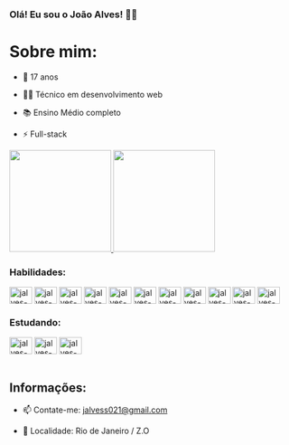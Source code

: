 ### Olá! Eu sou o João Alves! 👋🏿

<h1> Sobre mim:</h1>

- 🎈 17 anos

- 👨‍💻 Técnico em desenvolvimento web

- 📚 Ensino Médio completo

- ⚡ Full-stack<br>


<div>
  <a href='https://github.com/jalvess021'>
    <img height='180em' src='https://github-readme-stats.vercel.app/api?username=jalvess021&show_icons=false&theme=dark&include_all_commits=ture&count_private=true'>
    <img height='180em' src='https://github-readme-stats.vercel.app/api/top-langs/?username=jalvess021&layout=compact&theme=dark'>
  </a>
</div>
<div style='display: inline_block'>
<h3>Habilidades:</h3>
  <img align="center" alt="jalves-HTML" title='HTML' height="30" width="40" src="https://cdn.jsdelivr.net/gh/devicons/devicon/icons/html5/html5-original.svg" />
  <img align="center" alt="jalves-CSS" title='CSS' height="30" width="40" src="https://cdn.jsdelivr.net/gh/devicons/devicon/icons/css3/css3-original.svg" />
  <img align="center" alt="jalves-BOOTSTRAP" title='BOOTSTRAP' height="30"  width="40" src="https://cdn.jsdelivr.net/gh/devicons/devicon/icons/bootstrap/bootstrap-original.svg" />   
  <img align="center" alt="jalves-JAVASCRIPT" title='JAVASCRIPT' height="30" width="40" src="https://cdn.jsdelivr.net/gh/devicons/devicon/icons/javascript/javascript-original.svg" />
  <img align="center" alt="jalves-JQUERY" title='JQUERY' height="30" width="40" src="https://cdn.jsdelivr.net/gh/devicons/devicon/icons/jquery/jquery-original.svg" />
  <img align="center" alt="jalves-GITHUB"title='GITHUB' height="30" width="40" src="https://cdn.jsdelivr.net/gh/devicons/devicon/icons/github/github-original.svg" />
  <img align="center" alt="jalves-PHP" title='PHP' height="30" width="40" src="https://cdn.jsdelivr.net/gh/devicons/devicon/icons/php/php-original.svg" />
  <img align="center" alt="jalves-APACHE" title='APACHE' height="30" width="40" src="https://cdn.jsdelivr.net/gh/devicons/devicon/icons/apache/apache-original.svg" />
  <img align="center" alt="jalves-MYSQL" title='MYSQL' height="30" width="40" src="https://cdn.jsdelivr.net/gh/devicons/devicon/icons/mysql/mysql-original.svg" />
  <img align="center" alt="jalves-COMPOSER" title='COMPOSER' height="30" width="40" src="https://cdn.jsdelivr.net/gh/devicons/devicon/icons/composer/composer-original.svg" />
  <img align="center" alt="jalves-WORDPRESS" title='WORDPRESS' height="30" width="40" src="https://cdn.jsdelivr.net/gh/devicons/devicon/icons/wordpress/wordpress-plain.svg" /> 
</div>
<h3>Estudando:</h3>
<div style='display: inline_block'>
  <img align="center" alt="jalves-LARAVEL" title='LARAVEL' height="30" width="40" src="https://cdn.jsdelivr.net/gh/devicons/devicon/icons/laravel/laravel-plain.svg"/>
  <img align="center" alt="jalves-BASH" title='BASH' height="30" width="40" src="https://cdn.jsdelivr.net/gh/devicons/devicon/icons/bash/bash-original.svg" />
  <img align="center" alt="jalves-GIT" title='GIT' height="30" width="40" src="https://cdn.jsdelivr.net/gh/devicons/devicon/icons/git/git-original.svg"/>
</div><br>

<h2> Informações:</h2>

- 📫 Contate-me: jalvess021@gmail.com

- 📍 Localidade: Rio de Janeiro / Z.O
